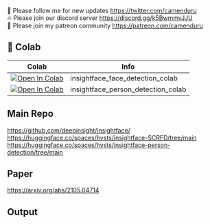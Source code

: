 🐣 Please follow me for new updates https://twitter.com/camenduru <br />
🔥 Please join our discord server https://discord.gg/k5BwmmvJJU <br />
🥳 Please join my patreon community https://patreon.com/camenduru <br />

## 🦒 Colab

| Colab | Info
| --- | --- |
[![Open In Colab](https://colab.research.google.com/assets/colab-badge.svg)](https://colab.research.google.com/github/camenduru/insightface-colab/blob/main/insightface_face_detection.ipynb) | insightface_face_detection_colab
[![Open In Colab](https://colab.research.google.com/assets/colab-badge.svg)](https://colab.research.google.com/github/camenduru/insightface-colab/blob/main/insightface_person_detection.ipynb) | insightface_person_detection_colab

## Main Repo
https://github.com/deepinsight/insightface/ <br />
https://huggingface.co/spaces/hysts/insightface-SCRFD/tree/main <br />
https://huggingface.co/spaces/hysts/insightface-person-detection/tree/main <br />

## Paper
https://arxiv.org/abs/2105.04714

## Output

